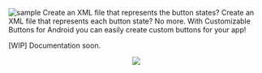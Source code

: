 ![sample](https://i.imgur.com/Q8KSadp.png)
Create an XML file that represents the button states? Create an XML file that represents each button state? No more. With Customizable Buttons for Android you can easily create custom buttons for your app!

[WIP] Documentation soon.

<p align="center">
  <img src="https://i.imgur.com/FKsu7rS.gif">
</p>
